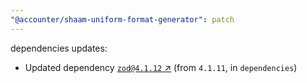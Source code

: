 ```yaml
---
"@accounter/shaam-uniform-format-generator": patch
---
```

dependencies updates:
  - Updated dependency [`zod@4.1.12` ↗︎](https://www.npmjs.com/package/zod/v/4.1.12) (from `4.1.11`, in `dependencies`)
